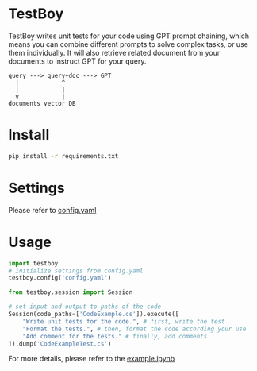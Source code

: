 # TestBoy
TestBoy writes unit tests for your code using GPT prompt chaining, which means you can combine different prompts to solve complex tasks, or use them individually.
It will also retrieve related document from your documents to instruct GPT for your query.


```text
query ---> query+doc ---> GPT
  |            ^
  |            |
  v            |
documents vector DB
```

# Install

```bash
pip install -r requirements.txt
```

# Settings
Please refer to [config.yaml](config.yaml)

# Usage

```python
import testboy
# initialize settings from config.yaml
testboy.config('config.yaml')

from testboy.session import Session

# set input and output to paths of the code
Session(code_paths=['CodeExample.cs']).execute([
    "Write unit tests for the code.", # first, write the test
    "Format the tests.", # then, format the code according your use
    "Add comment for the tests." # finally, add comments
]).dump('CodeExampleTest.cs')
```

For more details, please refer to the [example.ipynb](example.ipynb)
